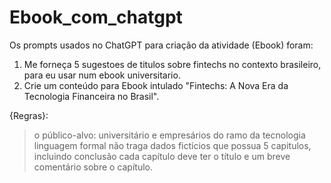 # Ebook_com_chatgpt

Os prompts usados no ChatGPT para criação da atividade (Ebook) foram:

1. Me forneça 5 sugestoes de titulos sobre fintechs no contexto brasileiro, para eu usar num ebook universitario.
2. Crie um conteúdo para Ebook intulado "Fintechs: A Nova Era da Tecnologia Financeira no Brasil".

{Regras}:
> o público-alvo: universitário e empresários do ramo da tecnologia
> linguagem formal
> não traga dados fictícios
> que possua 5 capitulos, incluindo conclusão
> cada capítulo deve ter o título e um breve comentário sobre o capítulo.
